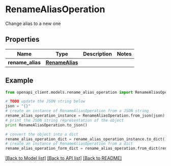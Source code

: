 # RenameAliasOperation

Change alias to a new one

## Properties
Name | Type | Description | Notes
------------ | ------------- | ------------- | -------------
**rename_alias** | [**RenameAlias**](RenameAlias.md) |  | 

## Example

```python
from openapi_client.models.rename_alias_operation import RenameAliasOperation

# TODO update the JSON string below
json = "{}"
# create an instance of RenameAliasOperation from a JSON string
rename_alias_operation_instance = RenameAliasOperation.from_json(json)
# print the JSON string representation of the object
print RenameAliasOperation.to_json()

# convert the object into a dict
rename_alias_operation_dict = rename_alias_operation_instance.to_dict()
# create an instance of RenameAliasOperation from a dict
rename_alias_operation_form_dict = rename_alias_operation.from_dict(rename_alias_operation_dict)
```
[[Back to Model list]](../README.md#documentation-for-models) [[Back to API list]](../README.md#documentation-for-api-endpoints) [[Back to README]](../README.md)


